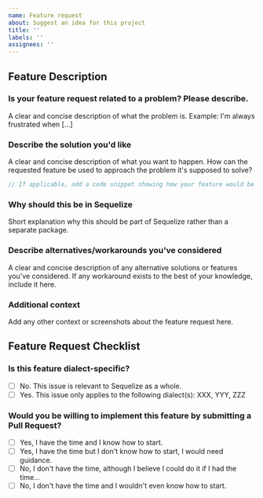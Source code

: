 ```yaml
---
name: Feature request
about: Suggest an idea for this project
title: ''
labels: ''
assignees: ''
---
```


<!--
If you don't follow the issue template, your issue may be closed.
Please note this is an issue tracker, not a support forum.
For general questions, please use StackOverflow.
-->

## Feature Description

### Is your feature request related to a problem? Please describe.

A clear and concise description of what the problem is. Example: I'm always frustrated when [...]

### Describe the solution you'd like

A clear and concise description of what you want to happen. How can the requested feature be used to approach the problem it's supposed to solve?

```js
// If applicable, add a code snippet showing how your feature would be used in a real use-case
```

### Why should this be in Sequelize

Short explanation why this should be part of Sequelize rather than a separate package.

### Describe alternatives/workarounds you've considered

A clear and concise description of any alternative solutions or features you've considered. If any workaround exists to the best of your knowledge, include it here.

### Additional context

Add any other context or screenshots about the feature request here.

## Feature Request Checklist

<!-- Please answer the questions below. If you don't, your issue may be closed. -->

### Is this feature dialect-specific?

- [ ] No. This issue is relevant to Sequelize as a whole.
- [ ] Yes. This issue only applies to the following dialect(s): XXX, YYY, ZZZ

### Would you be willing to implement this feature by submitting a Pull Request?

<!-- Remember that first contributors are welcome! -->

- [ ] Yes, I have the time and I know how to start.
- [ ] Yes, I have the time but I don't know how to start, I would need guidance.
- [ ] No, I don't have the time, although I believe I could do it if I had the time...
- [ ] No, I don't have the time and I wouldn't even know how to start.
